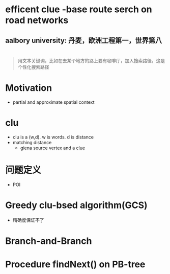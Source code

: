 # efficent clue -base route serch on road networks

## aalbory university: 丹麦，欧洲工程第一，世界第八

# 

> 用文本关键词，比如在去某个地方的路上要有咖啡厅，加入搜索路径，这是个性化搜索路径

# Motivation

* partial and approximate spatial context

# clu

* clu is a (w,d). w is words. d is distance
* matching distance
    * giena source vertex and a clue 

# 问题定义

* POI 

# Greedy clu-bsed algorithm(GCS)

* 精确度保证不了

# Branch-and-Branch

# Procedure findNext() on PB-tree

